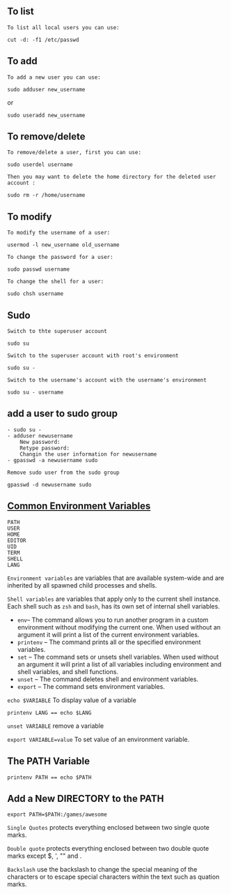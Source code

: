 ## To list
`To list all local users you can use:`
```
cut -d: -f1 /etc/passwd
```

## To add
```To add a new user you can use:```

```
sudo adduser new_username
```
or
```
sudo useradd new_username
```
## To remove/delete
`To remove/delete a user, first you can use:`
```
sudo userdel username
```
`Then you may want to delete the home directory for the deleted user account :`
```
sudo rm -r /home/username
```
## To modify
`To modify the username of a user:`
```
usermod -l new_username old_username
```
`To change the password for a user:`
```
sudo passwd username
```
`To change the shell for a user:`
```
sudo chsh username
```
## Sudo

```Switch to thte superuser account```
```
sudo su
```
```Switch to the superuser account with root's environment```
```
sudo su -
```
```Switch to the username's account with the username's environment```
```
sudo su - username
```

## add a user to sudo group
```
- sudo su -
- adduser newusername
	New password:
	Retype password:
	Changin the user information for newusername
- gpasswd -a newusername sudo
```
```Remove sudo user from the sudo group```
```
gpasswd -d newusername sudo
```
## <a href="https://linuxize.com/post/how-to-set-and-list-environment-variables-in-linux/">Common Environment Variables</a><br>
```
PATH
USER
HOME
EDITOR
UID
TERM
SHELL
LANG
```
`Environment variables` are variables that are available system-wide and are inherited by all spawned child processes and shells.

`Shell variables` are variables that apply only to the current shell instance. Each shell such as `zsh` and `bash`, has its own set of internal shell variables.

* `env`– The command allows you to run another program in a custom environment without modifying the current one. When used without an argument it will print a list of the current environment variables.
* `printenv` – The command prints all or the specified environment variables.
* `set` – The command sets or unsets shell variables. When used without an argument it will print a list of all variables including environment and shell variables, and shell functions.
* `unset` – The command deletes shell and environment variables.
* `export` – The command sets environment variables.

`echo $VARIABLE` To display value of a variable
```
printenv LANG == echo $LANG
```
`unset VARIABLE` remove a variable<br>

`export VARIABLE=value` To set value of an environment variable.

## The PATH Variable
```
printenv PATH == echo $PATH
```
## Add a New DIRECTORY to  the PATH
```
export PATH=$PATH:/games/awesome
```

`Single Quotes` protects everything enclosed between two single quote marks.

`Double quote` protects everything enclosed between two double quote marks except $, ', "" and \.

`Backslash` use the backslash to change the special meaning of the characters or to escape special characters within the text such as quation marks.